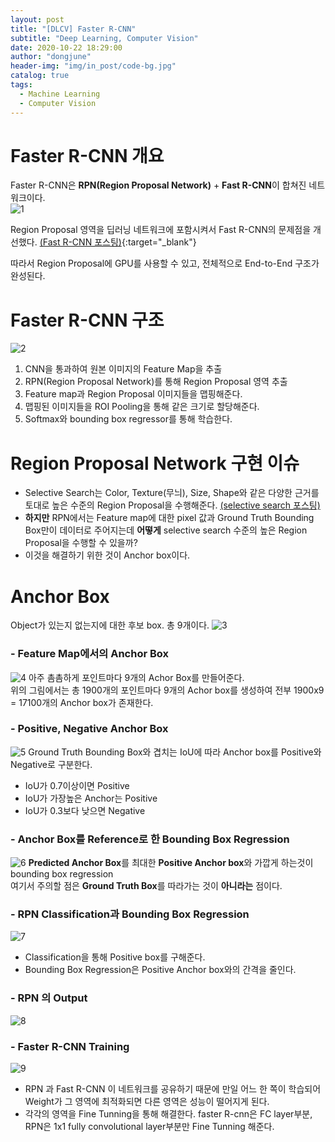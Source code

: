 ```yaml
---
layout: post
title: "[DLCV] Faster R-CNN"
subtitle: "Deep Learning, Computer Vision"
date: 2020-10-22 18:29:00
author: "dongjune"
header-img: "img/in_post/code-bg.jpg"
catalog: true
tags:
  - Machine Learning
  - Computer Vision
---
```

# Faster R-CNN 개요
Faster R-CNN은 **RPN(Region Proposal Network)** + **Fast R-CNN**이 합쳐진 네트워크이다.  
![1](https://user-images.githubusercontent.com/53213397/117608083-4f638680-b198-11eb-97ea-1cb17189a8e5.png)

Region Proposal 영역을 딥러닝 네트워크에 포함시켜서 Fast R-CNN의 문제점을 개선했다. [(Fast R-CNN 포스팅)](https://donggoolosori.github.io/2020/10/21/fast-rcnn/){:target="_blank"}  
  
따라서 Region Proposal에 GPU를 사용할 수 있고, 전체적으로 End-to-End 구조가 완성된다. 
# Faster R-CNN 구조
![2](https://user-images.githubusercontent.com/53213397/117608122-6609dd80-b198-11eb-96fb-d39b9233e634.png)
1. CNN을 통과하여 원본 이미지의 Feature Map을 추출
2. RPN(Region Proposal Network)를 통해 Region Proposal 영역 추출
3. Feature map과 Region Proposal 이미지들을 맵핑해준다.
4. 맵핑된 이미지들을 ROI Pooling을 통해 같은 크기로 할당해준다.
5. Softmax와 bounding box regressor를 통해 학습한다.

# Region Proposal Network 구현 이슈
- Selective Search는 Color, Texture(무늬), Size, Shape와 같은 다양한 근거를 토대로 높은 수준의 Region Proposal을 수행해준다. [(selective search 포스팅)](https://donggoolosori.github.io/2020/10/21/dlcv-ss/)
- **하지만** RPN에서는 Feature map에 대한 pixel 값과 Ground Truth Bounding Box만이 데이터로 주어지는데 **어떻게** selective search 수준의 높은 Region Proposal을 수행할 수 있을까?
- 이것을 해결하기 위한 것이 Anchor box이다.


# Anchor Box
Object가 있는지 없는지에 대한 후보 box. 총 9개이다.
![3](https://user-images.githubusercontent.com/53213397/117608129-6a35fb00-b198-11eb-88f3-4c3844d62698.png)
### - Feature Map에서의 Anchor Box
![4](https://user-images.githubusercontent.com/53213397/117608133-6ace9180-b198-11eb-994b-969403a9f08a.png)
아주 촘촘하게 포인트마다 9개의 Achor Box를 만들어준다.  
위의 그림에서는 총 1900개의 포인트마다 9개의 Achor box를 생성하여 전부 1900x9 = 17100개의 Anchor box가 존재한다.
### - Positive, Negative Anchor Box
![5](https://user-images.githubusercontent.com/53213397/117608134-6bffbe80-b198-11eb-84e6-6c28eda43b83.png)
Ground Truth Bounding Box와 겹치는 IoU에 따라 Anchor box를 Positive와 Negative로 구분한다.
- IoU가 0.7이상이면 Positive
- IoU가 가장높은 Anchor는 Positive
- IoU가 0.3보다 낮으면 Negative

### - Anchor Box를 Reference로 한 Bounding Box Regression
![6](https://user-images.githubusercontent.com/53213397/117608137-6c985500-b198-11eb-845f-442c61ca0f7f.png)
**Predicted Anchor Box**를 최대한 **Positive Anchor box**와 가깝게 하는것이 bounding box regression  
여기서 주의할 점은 **Ground Truth Box**를 따라가는 것이 **아니라는** 점이다.
### - RPN Classification과 Bounding Box Regression
![7](https://user-images.githubusercontent.com/53213397/117608139-6c985500-b198-11eb-8fc1-8ac667aebb8b.png)
- Classification을 통해 Positive box를 구해준다.
- Bounding Box Regression은 Positive Anchor box와의 간격을 줄인다.

### - RPN 의 Output
![8](https://user-images.githubusercontent.com/53213397/117608140-6d30eb80-b198-11eb-9488-7dd5c1d89f0d.png)
### - Faster R-CNN Training
![9](https://user-images.githubusercontent.com/53213397/117608143-6dc98200-b198-11eb-8e24-ff194392828e.png)
- RPN 과 Fast R-CNN 이 네트워크를 공유하기 때문에 만일 어느 한 쪽이 학습되어 Weight가 그 영역에 최적화되면 다른 영역은 성능이 떨어지게 된다.
- 각각의 영역을 Fine Tunning을 통해 해결한다. faster R-cnn은 FC layer부분, RPN은 1x1 fully convolutional layer부분만 Fine Tunning 해준다.